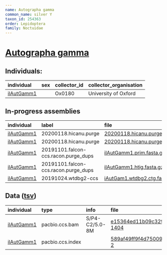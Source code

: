 ```yaml
---
name: Autographa gamma
common_name: silver Y
taxon_id: 254363
order: Lepidoptera
family: Noctuidae
---
```


# [Autographa gamma](https://www.ebi.ac.uk/ena/data/taxonomy/v1/taxon/tax-id/254363)

## Individuals:

| individual | sex | collector_id | collector_organisation |
| :--------- | :-: | :----------- | :--------------------- |
| [ilAutGamm1](ilAutGamm1.md) |  | Ox0180 | University of Oxford |

## In-progress assemblies

| individual | label | file |
| :--------- | :---- | :--- |
| [ilAutGamm1](ilAutGamm1.md) | 20200118.hicanu.purge | [20200118.hicanu.purge.prim.fasta.gz](https://darwin.cog.sanger.ac.uk/insects/Autographa_gamma/ilAutGamm1/assemblies/working/20200118.hicanu.purge/20200118.hicanu.purge.prim.fasta.gz) |
| [ilAutGamm1](ilAutGamm1.md) | 20200118.hicanu.purge | [20200118.hicanu.purge.htig.fasta.gz](https://darwin.cog.sanger.ac.uk/insects/Autographa_gamma/ilAutGamm1/assemblies/working/20200118.hicanu.purge/20200118.hicanu.purge.htig.fasta.gz) |
| [ilAutGamm1](ilAutGamm1.md) | 20191101.falcon-ccs.racon.purge_dups | [ilAutGamm1.prim.fasta.gz](https://darwin.cog.sanger.ac.uk/insects/Autographa_gamma/ilAutGamm1/assemblies/working/20191101.falcon-ccs.racon.purge_dups/ilAutGamm1.prim.fasta.gz) |
| [ilAutGamm1](ilAutGamm1.md) | 20191101.falcon-ccs.racon.purge_dups | [ilAutGamm1.htig.fasta.gz](https://darwin.cog.sanger.ac.uk/insects/Autographa_gamma/ilAutGamm1/assemblies/working/20191101.falcon-ccs.racon.purge_dups/ilAutGamm1.htig.fasta.gz) |
| [ilAutGamm1](ilAutGamm1.md) | 20191024.wtdbg2-ccs | [iAutGam1.wtdbg2.ctg.fasta.gz](https://darwin.cog.sanger.ac.uk/insects/Autographa_gamma/ilAutGamm1/assemblies/working/20191024.wtdbg2-ccs/iAutGam1.wtdbg2.ctg.fasta.gz) |

## Data ([tsv](Autographa_gamma_data.tsv))

| individual | type | info | file |
| :--------- | :--- | :--- | :--- |
| [ilAutGamm1](ilAutGamm1.md) | pacbio.ccs.bam | S/P4-C2/5.0-8M | [e15364ed11b09c329ff94305234f5c34-1404](https://darwin.cog.sanger.ac.uk/insects/Autographa_gamma/ilAutGamm1/genomic_data/pacbio/m64089_191020_002935.bc1019_BAK8B_OA--bc1019_BAK8B_OA.ccs.bam) |
| [ilAutGamm1](ilAutGamm1.md) | pacbio.ccs.index |  | [589af49ff9f4d750095e915f382ec031-2](https://darwin.cog.sanger.ac.uk/insects/Autographa_gamma/ilAutGamm1/genomic_data/pacbio/m64089_191020_002935.bc1019_BAK8B_OA--bc1019_BAK8B_OA.ccs.bam.pbi) |
